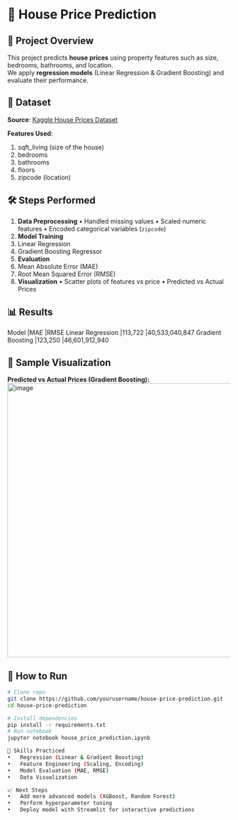 # 🏡 House Price Prediction
## 📌 Project Overview
This project predicts **house prices** using property features such as size, bedrooms, bathrooms, and location.  
We apply **regression models** (Linear Regression & Gradient Boosting) and evaluate their performance.  

## 📂 Dataset
**Source**: [Kaggle House Prices Dataset](https://www.kaggle.com/c/house-prices-advanced-regression-techniques)  

**Features Used**:
1.	sqft_living (size of the house)
2.	bedrooms 
3.	bathrooms
4.	floors
5.	zipcode (location)

## 🛠️ Steps Performed
1. **Data Preprocessing**
•	Handled missing values
•	Scaled numeric features
•	Encoded categorical variables (`zipcode`)
2. **Model Training**
1.	Linear Regression
2.	Gradient Boosting Regressor
3. **Evaluation**
1.	Mean Absolute Error (MAE)
2.	Root Mean Squared Error (RMSE)
4. **Visualization**
•	Scatter plots of features vs price
•	Predicted vs Actual Prices

## 📊 Results
Model           	  |MAE	  |RMSE
Linear Regression  	|113,722	|40,533,040,847
Gradient Boosting	  |123,250	|46,601,912,940

## 📸 Sample Visualization
**Predicted vs Actual Prices (Gradient Boosting):**
<img width="705" height="618" alt="image" src="https://github.com/user-attachments/assets/104bf5c6-854a-4897-a971-c90139efedcf" />
 

## 🚀 How to Run
```bash
# Clone repo
git clone https://github.com/yourusername/house-price-prediction.git
cd house-price-prediction

# Install dependencies
pip install -r requirements.txt
# Run notebook
jupyter notebook house_price_prediction.ipynb

📌 Skills Practiced
•	Regression (Linear & Gradient Boosting)
•	Feature Engineering (Scaling, Encoding)
•	Model Evaluation (MAE, RMSE)
•	Data Visualization

📈 Next Steps
•	Add more advanced models (XGBoost, Random Forest)
•	Perform hyperparameter tuning
•	Deploy model with Streamlit for interactive predictions
